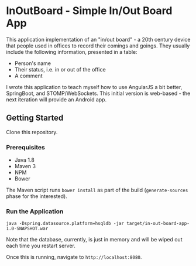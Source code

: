 # InOutBoard - Simple In/Out Board App

This application implementation of an "in/out board" - a 20th century device that people used in offices to record
their comings and goings. They usually include the following information, presented in a table:
* Person's name
* Their status, i.e. in or out of the office
* A comment

I wrote this application to teach myself how to use AngularJS a bit better, SpringBoot, and STOMP/WebSockets.
This initial version is web-based - the next iteration will provide an Android app.

## Getting Started

Clone this repository.

### Prerequisites

* Java 1.8
* Maven 3
* NPM
* Bower

The Maven script runs `bower install` as part of the build (`generate-sources` phase for the interested).

### Run the Application

`java -Dspring.datasource.platform=hsqldb -jar target/in-out-board-app-1.0-SNAPSHOT.war`

Note that the database, currently, is just in memory and will be wiped out each time you restart server.

Once this is running, navigate to `http://localhost:8080`.